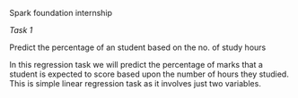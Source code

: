 Spark foundation internship

*Task 1*

Predict the percentage of an student based on the no. of study hours


In this regression task we will predict the percentage of marks that a student is expected to score based upon the number of hours they studied. This is simple linear regression task as it involves just two variables.
